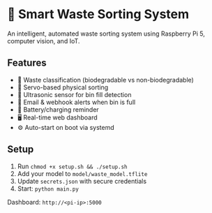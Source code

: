 # 🌱 Smart Waste Sorting System

An intelligent, automated waste sorting system using Raspberry Pi 5, computer vision, and IoT.

## Features
- 📸 Waste classification (biodegradable vs non-biodegradable)
- 🤖 Servo-based physical sorting
- 📡 Ultrasonic sensor for bin fill detection
- 📧 Email & webhook alerts when bin is full
- 🔋 Battery/charging reminder
- 🖥️ Real-time web dashboard
- ⚙️ Auto-start on boot via systemd

## Setup
1. Run `chmod +x setup.sh && ./setup.sh`
2. Add your model to `model/waste_model.tflite`
3. Update `secrets.json` with secure credentials
4. Start: `python main.py`

Dashboard: `http://<pi-ip>:5000`